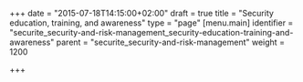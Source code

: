 +++
date = "2015-07-18T14:15:00+02:00"
draft = true
title = "Security education, training, and awareness"
type = "page"
[menu.main]
identifier = "securite_security-and-risk-management_security-education-training-and-awareness"
parent = "securite_security-and-risk-management"
weight = 1200

+++
